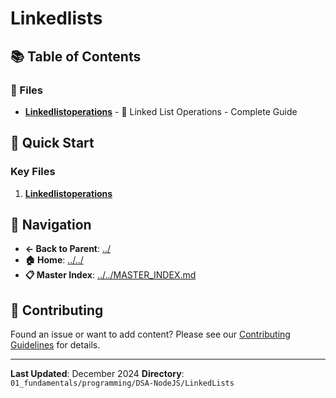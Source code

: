 # Linkedlists

## 📚 Table of Contents

### 📄 Files

- **[Linkedlistoperations](LinkedListOperations.md)** - 🔗 Linked List Operations - Complete Guide

## 🚀 Quick Start

### Key Files
1. **[Linkedlistoperations](LinkedListOperations.md)**

## 🔗 Navigation

- **← Back to Parent**: [../](../)
- **🏠 Home**: [../../](../..)
- **📋 Master Index**: [../../MASTER_INDEX.md](../../../../..MASTER_INDEX.md)

## 🤝 Contributing

Found an issue or want to add content? Please see our [Contributing Guidelines](../../../../CONTRIBUTING.md) for details.

---

**Last Updated**: December 2024
**Directory**: `01_fundamentals/programming/DSA-NodeJS/LinkedLists`
